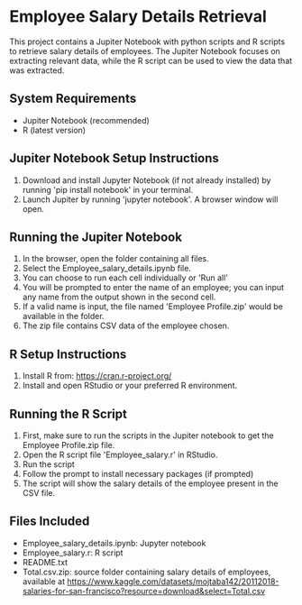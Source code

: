 
# Employee Salary Details Retrieval

This project contains a Jupiter Notebook with python scripts and R scripts to retrieve salary details of employees. The Jupiter Notebook focuses on extracting relevant data, while the R script can be used to view the data that was extracted.

## System Requirements
- Jupiter Notebook (recommended)
- R (latest version)

## Jupiter Notebook Setup Instructions
1. Download and install Jupyter Notebook (if not already installed) by running 'pip install notebook' in your terminal.
2. Launch Jupiter by running 'jupyter notebook'. A browser window will open.

## Running the Jupiter Notebook
1. In the browser, open the folder containing all files.
2. Select the Employee_salary_details.ipynb file.
3. You can choose to run each cell individually or 'Run all'
4. You will be prompted to enter the name of an employee; you can input any name from the output shown in the second cell.
5. If a valid name is input, the file named 'Employee Profile.zip' would be available in the folder.
6. The zip file contains CSV data of the employee chosen.

## R Setup Instructions
1. Install R from: https://cran.r-project.org/
2. Install and open RStudio or your preferred R environment.

## Running the R Script
1. First, make sure to run the scripts in the Jupiter notebook to get the Employee Profile.zip file.
2. Open the R script file 'Employee_salary.r'  in RStudio.
3. Run the script
4. Follow the prompt to install necessary packages (if prompted)
5. The script will show the salary details of the employee present in the CSV file.

## Files Included
- Employee_salary_details.ipynb: Jupyter notebook
- Employee_salary.r: R script
- README.txt
- Total.csv.zip: source folder containing salary details of employees, available at https://www.kaggle.com/datasets/mojtaba142/20112018-salaries-for-san-francisco?resource=download&select=Total.csv 
